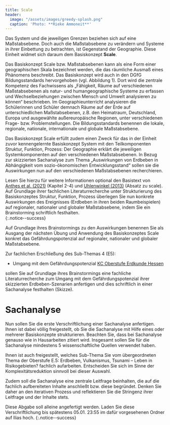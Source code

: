 ```yaml
---
title: Scale
header:
  image: "/assets/images/greedy-splash.png"
  caption: 'Photo: **Rieke Ammoneit**'
---
```


Das System und die jeweiligen Grenzen beziehen sich auf eine Maßstabsebene. Doch auch die Maßstabsebene zu verändern und Systeme in ihrer Einbettung zu betrachten, ist Gegenstand der Geographie. Diese Einheit widmet sich daraum dem Basiskonzept **Scale**.
<!--more-->
Das Basiskonzept Scale bzw. Maßstabsebenen kann als eine Form einer geographischen Skala bezeichnet werden, die das räumliche Ausmaß eines Phänomens beschreibt. Das Basiskonzept wird auch in den DGfG Bildungsstandards hervorgehoben (vgl. Abbildung 1). Dort wird die zentrale Kompetenz des Fachwissens als „Fähigkeit, Räume auf verschiedenen Maßstabsebenen als natur- und humangeographische Systeme zu erfassen und Wechselbeziehungen zwischen Mensch und Umwelt analysieren zu können“ beschrieben. Im Geographieunterricht analysieren die Schülerinnen und Schüler demnach Räume auf der Erde auf unterschiedlichen Maßstabsebenen, z.B. den Heimatraum, Deutschland, Europa und ausgewählte außereuropäische Regionen, unter verschiedenen Frage- bzw. Problemstellungen. Die Bildungsstandards benennen die lokale, regionale, nationale, internationale und globale Maßstabsebene.

Das Basiskonzept Scale erfüllt zudem einen Zweck für das in der Einheit zuvor kennengelernte Basiskonzept System mit den Teilkomponenten Struktur, Funktion, Prozess: Der Geographie erklärt die jeweiligen Systemkomponenten auf den verschiedenen Maßstabsebenen. In Bezug zur skizzierten Sachanalyse zum Thema „Auswirkungen von Erdbeben in Abhängigkeit vom sozio-ökonomischen Entwicklungsstand“ sollen sie die Auswirkungen nun auf den verschiedenen Maßstabsebenen recherchieren. 

Lesen Sie hierzu für weitere Informationen optional den Basistext von [Anthes et al. (2021)](https://ilias.uni-marburg.de/goto.php?target=file_3448028_download&client_id=UNIMR) (Kapitel 2-4) und [Uhlenwinkel (2013)](https://ilias.uni-marburg.de/goto.php?target=file_3374929_download&client_id=UNIMR) (Absatz zu scale). Auf Grundlage ihrer fachlichen Literaturrecherche unter Strukturierung des Basiskonzeptes Struktur, Funktion, Prozess überlegen Sie nun konkrete Auswirkungen des Ereignisses (Erdbeben in ihren beiden Raumbeispielen) auf regionaler, nationaler und globaler Maßstabsebene, indem Sie ein Brainstorming schriftlich festhalten.  
{:.notice--success}

Auf Grundlage ihres Brainstormings zu den Auswirkungen benennen Sie als Ausgang der nächsten Übung und Anwendung des Basiskonzeptes Scale konkret das Gefährdungspotenzial auf regionaler, nationaler und globaler Maßstabsebene.

Zur fachlichen Erschließung des Sub-Themas 4 (E5): 
*  Umgang mit dem Gefährdungspotenzial [KC Oberstufe Erdkunde Hessen](https://kultusministerium.hessen.de/sites/kultusministerium.hessen.de/files/2023-02/kcgo-ek.pdf)

sollen Sie auf Grundlage ihres Brainstormings eine fachliche Literaturrecherche zum Umgang mit dem Gefährdungspotenzial ihrer skizzierten Erdbeben-Szenarien anfertigen und dies schriftlich in einer Sachanalyse festhalten (Skizze). 


# Sachanalyse

Nun sollen Sie die erste Verschriftlichung einer Sachanalyse anfertigen. Ihnen ist dabei völlig freigestellt, ob Sie die Sachanalyse mit Hilfe eines oder mehrerer Basiskonzepte strukturieren. Beachten Sie, dass bei Sachanalyse genauso wie in Hausarbeiten zitiert wird. Insgesamt sollen Sie für die Sachanalyse mindestens 5 wissenschaftliche Quellen verwendet haben. 

Ihnen ist auch freigestellt, welches Sub-Thema Sie vom übergeordneten Thema der Oberstufe E.5: Erdbeben, Vulkanismus, Tsunami – Leben in Risikogebieten? fachlich aufarbeiten. Entscheiden Sie sich im Sinne der Komplexitätsreduktion sinnvoll bei dieser Auswahl. 

Zudem soll die Sachanalyse eine zentrale Leitfrage beinhalten, die auf die fachlich aufbereiteten Inhalte anschließt bzw. diese begründet. Denken Sie daher an den iterativen Prozess und reflektieren Sie die Stringenz ihrer Leitfrage und der Inhalte stets.

Diese Abgabe soll alleine angefertigt werden. Laden Sie diese Verschriftlichung bis spätestens 05.01. 23:55 im dafür vorgesehenen Ordner auf Ilias hoch. 
{:.notice--success}
